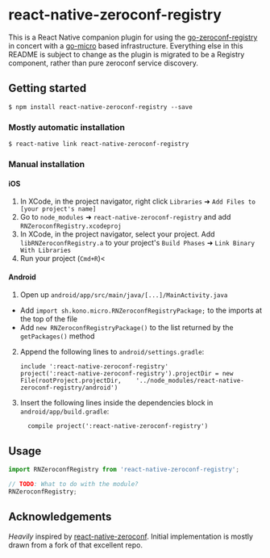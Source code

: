 
# react-native-zeroconf-registry

This is a React Native companion plugin for using the [go-zeroconf-registry](https://github.com/bkono/go-zeroconf-registry) in concert with a [go-micro](https://github.com/micro/go-micro) based infrastructure. Everything else in this README is subject to change as the plugin is migrated to be a Registry component, rather than pure zeroconf service discovery.

## Getting started

`$ npm install react-native-zeroconf-registry --save`

### Mostly automatic installation

`$ react-native link react-native-zeroconf-registry`

### Manual installation


#### iOS

1. In XCode, in the project navigator, right click `Libraries` ➜ `Add Files to [your project's name]`
2. Go to `node_modules` ➜ `react-native-zeroconf-registry` and add `RNZeroconfRegistry.xcodeproj`
3. In XCode, in the project navigator, select your project. Add `libRNZeroconfRegistry.a` to your project's `Build Phases` ➜ `Link Binary With Libraries`
4. Run your project (`Cmd+R`)<

#### Android

1. Open up `android/app/src/main/java/[...]/MainActivity.java`
  - Add `import sh.kono.micro.RNZeroconfRegistryPackage;` to the imports at the top of the file
  - Add `new RNZeroconfRegistryPackage()` to the list returned by the `getPackages()` method
2. Append the following lines to `android/settings.gradle`:
  	```
  	include ':react-native-zeroconf-registry'
  	project(':react-native-zeroconf-registry').projectDir = new File(rootProject.projectDir, 	'../node_modules/react-native-zeroconf-registry/android')
  	```
3. Insert the following lines inside the dependencies block in `android/app/build.gradle`:
  	```
      compile project(':react-native-zeroconf-registry')
  	```


## Usage
```javascript
import RNZeroconfRegistry from 'react-native-zeroconf-registry';

// TODO: What to do with the module?
RNZeroconfRegistry;
```
  

## Acknowledgements

*Heavily* inspired by [react-native-zeroconf](https://github.com/Apercu/react-native-zeroconf). Initial implementation is mostly drawn from a fork of that excellent repo.
